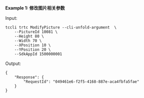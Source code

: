 **Example 1: 修改图片相关参数**



Input: 

```
tccli trtc ModifyPicture --cli-unfold-argument  \
    --PictureId 10081 \
    --Height 80 \
    --Width 70 \
    --XPosition 10 \
    --YPosition 20 \
    --SdkAppId 1500000001
```

Output: 
```
{
    "Response": {
        "RequestId": "049461e6-f2f5-4168-887e-aca4fbfa5fae"
    }
}
```

